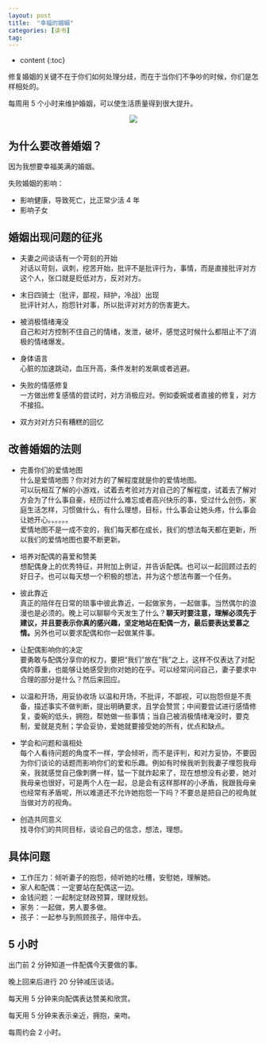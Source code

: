 ```yaml
---
layout: post
title:  "幸福的婚姻"
categories: [读书]
tag:
---
```


* content
{:toc}


修复婚姻的关键不在于你们如何处理分歧，而在于当你们不争吵的时候，你们是怎样相处的。  

每周用 5 个小时来维护婚姻，可以使生活质量得到很大提升。

<center>
<img src="{{'/styles/images/Books/20200510-xfdhy.jpg' | prepend: site.baseurl}}">
</center>

## 为什么要改善婚姻？

因为我想要幸福美满的婚姻。

失败婚姻的影响：

* 影响健康，导致死亡，比正常少活 4 年
* 影响子女

## 婚姻出现问题的征兆

* 夫妻之间谈话有一个苛刻的开始   
  对话以苛刻，讽刺，挖苦开始，批评不是批评行为，事情，而是直接批评对方这个人，张口就是贬低对方，反对对方。 
  
* 末日四骑士（批评，鄙视，辩护，冷战）出现   
  批评针对人，抱怨针对事，所以批评对对方的伤害更大。
  
* 被消极情绪淹没    
  自己和对方控制不住自己的情绪，发泄，破坏，感觉这时候什么都阻止不了消极的情绪爆发。
  
* 身体语言    
  心脏的加速跳动，血压升高，条件发射的发飙或者逃避。 
  
* 失败的情感修复    
  一方做出修复感情的尝试时，对方消极应对。例如委婉或者直接的修复，对方不接招。  
  
* 双方对对方只有糟糕的回忆   

## 改善婚姻的法则

* 完善你们的爱情地图   
  什么是爱情地图？你对对方的了解程度就是你的爱情地图。  
  可以玩相互了解的小游戏，试着去考验对方对自己的了解程度，试着去了解对方会为了什么事自豪，经历过什么难忘或者高兴快乐的事，受过什么创伤，家庭生活怎样，习惯做什么，有什么理想，目标，什么事会让她头疼，什么事会让她开心。。。。。。   
  爱情地图不是一成不变的，我们每天都在成长，我们的想法每天都在更新，所以我们的爱情地图也要不断更新。 
  
* 培养对配偶的喜爱和赞美    
  想配偶身上的优秀特征，并附加上例证，并告诉配偶。也可以一起回顾过去的好日子。也可以每天想一个积极的想法，并为这个想法布置一个任务。    
  
* 彼此靠近    
  真正的陪伴在日常的琐事中彼此靠近，一起做家务，一起做事。当然偶尔的浪漫也是必须的。晚上可以聊聊今天发生了什么？<b>聊天时要注意，理解必须先于建议，并且要表示你真的感兴趣，坚定地站在配偶一方，最后要表达爱慕之情。</b>另外也可以要求配偶和你一起做某件事。

* 让配偶影响你的决定   
  要勇敢与配偶分享你的权力，要把“我们”放在“我”之上，这样不仅表达了对配偶的尊重，也能够让她感受到你对她的在乎。可以经常问问自己，妻子要求中合理的部分是什么？然后来回应。   

* 以温和开场，用妥协收场
  以温和开场，不批评，不鄙视，可以抱怨但是不责备，描述事实不做判断，提出明确要求，且学会赞赏；中间要尝试进行感情修复，委婉的低头，拥抱，帮她做一些事情；当自己被消极情绪淹没时，要克制，爱就是克制；学会妥协，爱她就要接受她的所有，优点和缺点。    
  
* 学会和问题和谐相处   
  每个人看待问题的角度不一样，学会倾听，而不是评判，和对方妥协，不要因为你们谈论的话题而影响你们的爱和乐趣。例如有时候我听到我妻子埋怨我母亲，我就感觉自己像刺猬一样，猛一下就炸起来了，现在想想没有必要，她对我母亲也很好，可是两个人在一起，总是会有这样那样的小矛盾，我跟我母亲也经常有矛盾呢，所以难道还不允许她抱怨一下吗？不要总是把自己的视角就当做对方的视角。  

* 创造共同意义  
  找寻你们的共同目标，谈论自己的信念，想法，理想。
  
## 具体问题

* 工作压力：倾听妻子的抱怨，倾听她的吐槽，安慰她，理解她。
* 家人和配偶：一定要站在配偶这一边。
* 金钱问题：一起制定财政预算，理财规划。
* 家务：一起做，男人要多做。
* 孩子：一起参与到照顾孩子，陪伴中去。

## 5 小时

出门前 2 分钟知道一件配偶今天要做的事。

晚上回来后进行 20 分钟减压谈话。

每天用 5 分钟来向配偶表达赞美和欣赏。

每天用 5 分钟来表示亲近，拥抱，亲吻。

每周约会 2 小时。
